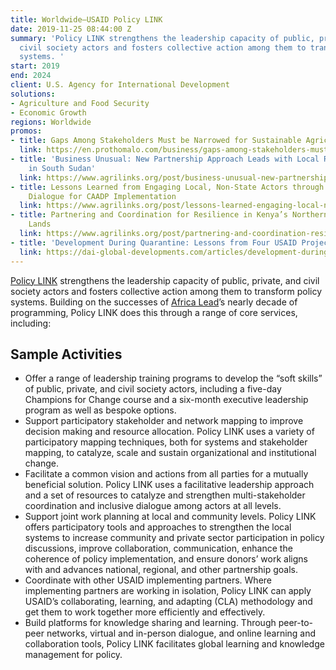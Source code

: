 ```yaml
---
title: Worldwide—USAID Policy LINK
date: 2019-11-25 08:44:00 Z
summary: 'Policy LINK strengthens the leadership capacity of public, private, and
  civil society actors and fosters collective action among them to transform policy
  systems. '
start: 2019
end: 2024
client: U.S. Agency for International Development
solutions:
- Agriculture and Food Security
- Economic Growth
regions: Worldwide
promos:
- title: Gaps Among Stakeholders Must be Narrowed for Sustainable Agriculture
  link: https://en.prothomalo.com/business/gaps-among-stakeholders-must-be-narrowed-for-sustainable-agriculture
- title: 'Business Unusual: New Partnership Approach Leads with Local Resilience Efforts
    in South Sudan'
  link: https://www.agrilinks.org/post/business-unusual-new-partnership-approach-leads-local-resilience-efforts-south-sudan
- title: Lessons Learned from Engaging Local, Non-State Actors through Data and Inclusive
    Dialogue for CAADP Implementation
  link: https://www.agrilinks.org/post/lessons-learned-engaging-local-non-state-actors-through-data-and-inclusive-dialogue-caadp
- title: Partnering and Coordination for Resilience in Kenya’s Northern Arid and Semiarid
    Lands
  link: https://www.agrilinks.org/post/partnering-and-coordination-resilience-kenyas-northern-arid-and-semiarid-lands
- title: 'Development During Quarantine: Lessons from Four USAID Projects'
  link: https://dai-global-developments.com/articles/development-during-quarantine-lessons-from-four-usaid-projects
---
```


[Policy LINK](https://policylinkglobal.org/) strengthens the leadership capacity of public, private, and civil society actors and fosters collective action among them to transform policy systems. Building on the successes of [Africa Lead](https://www.dai.com/our-work/projects/africa-africa-lead-ii)’s nearly decade of programming, Policy LINK does this through a range of core services, including:

## Sample Activities

* Offer a range of leadership training programs to develop the “soft skills” of public, private, and civil society actors, including a five-day Champions for Change course and a six-month executive leadership program as well as bespoke options.   
* Support participatory stakeholder and network mapping to improve decision making and resource allocation. Policy LINK uses a variety of participatory mapping techniques, both for systems and stakeholder mapping, to catalyze, scale and sustain organizational and institutional change.
* Facilitate a common vision and actions from all parties for a mutually beneficial solution. Policy LINK uses a facilitative leadership approach and a set of resources to catalyze and strengthen multi-stakeholder coordination and inclusive dialogue among actors at all levels.
* Support joint work planning at local and community levels. Policy LINK offers participatory tools and approaches to strengthen the local systems to increase community and private sector participation in policy discussions, improve collaboration, communication, enhance the coherence of policy implementation, and ensure donors’ work aligns with and advances national, regional, and other partnership goals.
* Coordinate with other USAID implementing partners. Where implementing partners are working in isolation, Policy LINK can apply USAID’s collaborating, learning, and adapting (CLA) methodology and get them to work together more efficiently and effectively.  
* Build platforms for knowledge sharing and learning. Through peer-to-peer networks, virtual and in-person dialogue, and online learning and collaboration tools, Policy LINK facilitates global learning and knowledge management for policy.
